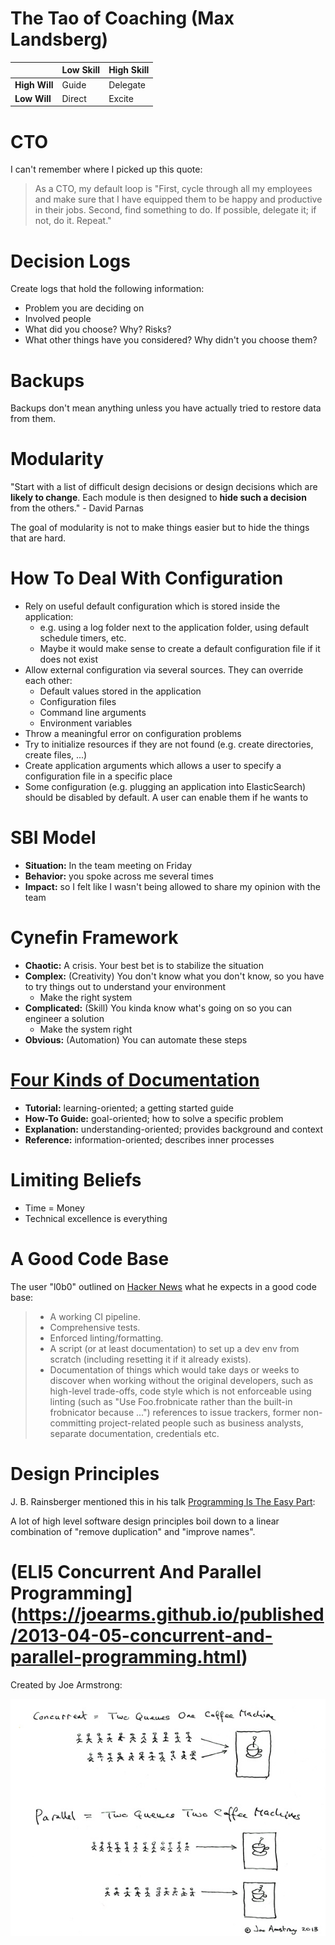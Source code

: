 # The Tao of Coaching (Max Landsberg)

|               | **Low Skill** | **High Skill** |
| ------------- | ------------- | -------------- |
| **High Will** | Guide         | Delegate       |
| **Low Will**  | Direct        | Excite         |

# CTO

I can't remember where I picked up this quote:

> As a CTO, my default loop is "First, cycle through all my employees and make
> sure that I have equipped them to be happy and productive in their jobs.
> Second, find something to do. If possible, delegate it; if not, do it.
> Repeat."

# Decision Logs

Create logs that hold the following information:

- Problem you are deciding on
- Involved people
- What did you choose? Why? Risks?
- What other things have you considered? Why didn't you choose them?

# Backups

Backups don't mean anything unless you have actually tried to restore data from
them.

# Modularity

"Start with a list of difficult design decisions or design decisions which are
**likely to change**. Each module is then designed to **hide such a decision**
from the others." - David Parnas

The goal of modularity is not to make things easier but to hide the things that
are hard.

# How To Deal With Configuration

- Rely on useful default configuration which is stored inside the application:
  - e.g. using a log folder next to the application folder, using default
    schedule timers, etc.
  - Maybe it would make sense to create a default configuration file if it does
    not exist
- Allow external configuration via several sources. They can override each
  other:
  - Default values stored in the application
  - Configuration files
  - Command line arguments
  - Environment variables
- Throw a meaningful error on configuration problems
- Try to initialize resources if they are not found (e.g. create directories,
  create files, ...)
- Create application arguments which allows a user to specify a configuration
  file in a specific place
- Some configuration (e.g. plugging an application into ElasticSearch) should be
  disabled by default. A user can enable them if he wants to

# SBI Model

- **Situation:** In the team meeting on Friday
- **Behavior:** you spoke across me several times
- **Impact:** so I felt like I wasn't being allowed to share my opinion with the
  team

# Cynefin Framework

- **Chaotic:** A crisis. Your best bet is to stabilize the situation
- **Complex:** (Creativity) You don't know what you don't know, so you have to try things out
  to understand your environment
  - Make the right system
- **Complicated:** (Skill) You kinda know what's going on so you can engineer a solution
  - Make the system right
- **Obvious:** (Automation) You can automate these steps

# [Four Kinds of Documentation](https://www.divio.com/blog/documentation)

- **Tutorial:** learning-oriented; a getting started guide
- **How-To Guide:** goal-oriented; how to solve a specific problem
- **Explanation:** understanding-oriented; provides background and context
- **Reference:** information-oriented; describes inner processes

# Limiting Beliefs

- Time = Money
- Technical excellence is everything

# A Good Code Base

The user "l0b0" outlined on [Hacker
News](https://news.ycombinator.com/item?id=24611256) what he expects in a good
code base:

> - A working CI pipeline.
> - Comprehensive tests.
> - Enforced linting/formatting.
> - A script (or at least documentation) to set up a dev env from scratch
>   (including resetting it if it already exists).
> - Documentation of things which would take days or weeks to discover when
>   working without the original developers, such as high-level trade-offs, code
>   style which is not enforceable using linting (such as "Use Foo.frobnicate
>   rather than the built-in frobnicator because ...") references to issue trackers,
>   former non-committing project-related people such as business analysts,
>   separate documentation, credentials etc.

# Design Principles

J. B. Rainsberger mentioned this in his talk [Programming Is The Easy
Part](https://www.youtube.com/watch?v=SbGiSH_8UGk):

A lot of high level software design principles boil down to a linear combination
of "remove duplication" and "improve names".

# (ELI5 Concurrent And Parallel Programming](https://joearms.github.io/published/2013-04-05-concurrent-and-parallel-programming.html)

Created by Joe Armstrong:

![Coffee Example](./con_and_par.jpg)
